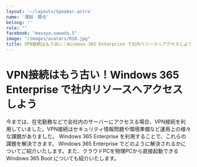 ```yaml
---
layout: '~/layouts/Speaker.astro'
name: '澤田　賢也'
belong: ''
role: ""
facebook: "masaya.sawada.5"
image: "/images/avatars/028.jpg"
title: VPN接続はもう古い！Windows 365 Enterprise で社内リソースへアクセスしよう
---
```


# VPN接続はもう古い！Windows 365 Enterprise で社内リソースへアクセスしよう

今までは、在宅勤務などで会社内のサーバーにアクセスる場合、VPN接続を利用していました。VPN接続はセキュリティ情報問題や環境準備など運用上の様々な課題がありました。
Windows 365 Enterprise を利用することで、これらの課題を解決できます。
Windows 365 Enterprise でどのように解決されるかについてご紹介いたします。また、クラウドPCを物理PCから直接起動できる Windows 365 Boot についても紹介いたします。